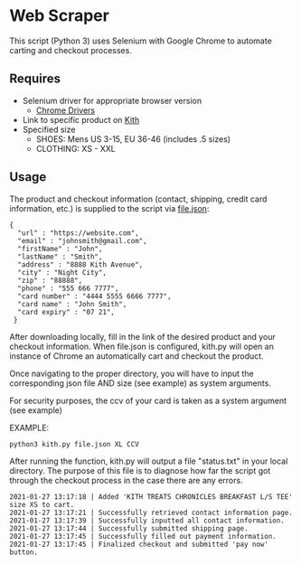 # Web Scraper

This script (Python 3) uses Selenium with Google Chrome to automate carting and checkout processes.


## Requires
- Selenium driver for appropriate browser version
  - [Chrome Drivers](https://sites.google.com/a/chromium.org/chromedriver/downloads)
- Link to specific product on [Kith](kith.com)
- Specified size
  - SHOES: Mens US 3-15, EU 36-46 (includes .5 sizes)
  - CLOTHING: XS - XXL

## Usage
   The product and checkout information (contact, shipping, credit card information, etc.) is supplied to the script via [file.json](https://github.com/rychao/python-scraper/blob/main/file.json):

```
{
  "url" : "https://website.com",
  "email" : "johnsmith@gmail.com",
  "firstName" : "John",
  "lastName" : "Smith",
  "address" : "8888 Kith Avenue",
  "city" : "Night City",
  "zip" : "88888",
  "phone" : "555 666 7777",
  "card number" : "4444 5555 6666 7777",
  "card name" : "John Smith",
  "card expiry" : "07 21",
 }
 ```

 After downloading locally, fill in the link of the desired product and your checkout information. When file.json is configured, kith.py will open an instance of Chrome an automatically cart and checkout the product.

 Once navigating to the proper directory, you will have to input the corresponding json file AND size (see example) as system arguments.

 For security purposes, the ccv of your card is taken as a system argument (see example)

 EXAMPLE:
 ```
 python3 kith.py file.json XL CCV
 ```

 After running the function, kith.py will output a file "status.txt" in your local directory. The purpose of this file is to diagnose how far the script got through the checkout process in the case there are any errors.

 ```
 2021-01-27 13:17:18 | Added 'KITH TREATS CHRONICLES BREAKFAST L/S TEE' size XS to cart.
 2021-01-27 13:17:21 | Successfully retrieved contact information page.
 2021-01-27 13:17:39 | Successfully inputted all contact information.
 2021-01-27 13:17:44 | Successfully submitted shipping page.
 2021-01-27 13:17:45 | Successfully filled out payment information.
 2021-01-27 13:17:45 | Finalized checkout and submitted 'pay now' button.
```
